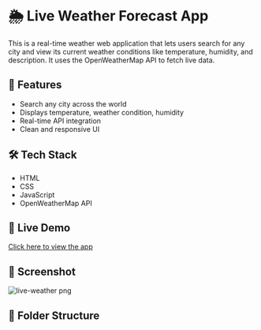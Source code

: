 # 🌦️ Live Weather Forecast App

This is a real-time weather web application that lets users search for any city and view its current weather conditions like temperature, humidity, and description. It uses the OpenWeatherMap API to fetch live data.

## 🚀 Features
- Search any city across the world
- Displays temperature, weather condition, humidity
- Real-time API integration
- Clean and responsive UI

## 🛠️ Tech Stack
- HTML  
- CSS  
- JavaScript  
- OpenWeatherMap API

## 🔗 Live Demo
[Click here to view the app](https://kalyanisravya.github.io/live-weather-app/)


## 📸 Screenshot
![live-weather png](https://github.com/user-attachments/assets/7aea7f51-2d1c-4ac6-a075-302b1681aa3e)


## 📁 Folder Structure
